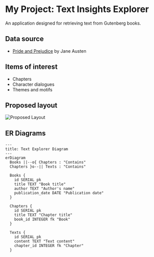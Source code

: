 # My Project: Text Insights Explorer

An application designed for retrieving text from Gutenberg books.

## Data source

- [Pride and Prejudice](https://www.gutenberg.org/ebooks/1342) by Jane Austen

## Items of interest

- Chapters
- Character dialogues
- Themes and motifs

## Proposed layout

![Proposed Layout](../docs/layout.png "Sample Layout")

## ER Diagrams
```mermaid
---
title: Text Explorer Diagram
---
erDiagram
  Books ||--o{ Chapters : "Contains"
  Chapters }o--|| Texts : "Contains"

  Books {
    id SERIAL pk
    title TEXT "Book title"
    author TEXT "Author's name"
    publication_date DATE "Publication date"
  }

  Chapters {
    id SERIAL pk
    title TEXT "Chapter title"
    book_id INTEGER fk "Book"
  }

  Texts {
    id SERIAL pk
    content TEXT "Text content"
    chapter_id INTEGER fk "Chapter"
  }
```
